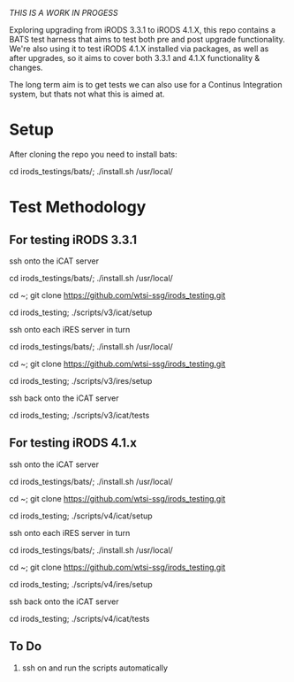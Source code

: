 
*THIS IS A WORK IN PROGESS*

Exploring upgrading from iRODS 3.3.1 to iRODS 4.1.X, this repo contains a BATS test 
harness that aims to test both pre and post upgrade functionality. We're also using it to test iRODS 4.1.X installed via packages, as well as after upgrades, so it aims to cover both 3.3.1 and 4.1.X functionality & changes.

The long term aim is to get tests we can also use for a Continus Integration system, but thats not what this is aimed at.


Setup
=====

After cloning the repo you need to install bats:  

cd irods_testings/bats/; ./install.sh /usr/local/


Test Methodology
================

For testing iRODS 3.3.1
-----------------------

ssh onto the iCAT server

cd irods_testings/bats/; ./install.sh /usr/local/

cd ~; git clone https://github.com/wtsi-ssg/irods_testing.git

cd irods_testing; ./scripts/v3/icat/setup


ssh onto each iRES server in turn

cd irods_testings/bats/; ./install.sh /usr/local/

cd ~; git clone https://github.com/wtsi-ssg/irods_testing.git

cd irods_testing; ./scripts/v3/ires/setup

ssh back onto the iCAT server 

cd irods_testing; ./scripts/v3/icat/tests



For testing iRODS 4.1.x
-----------------------

ssh onto the iCAT server

cd irods_testings/bats/; ./install.sh /usr/local/

cd ~; git clone https://github.com/wtsi-ssg/irods_testing.git

cd irods_testing; ./scripts/v4/icat/setup


ssh onto each iRES server in turn

cd irods_testings/bats/; ./install.sh /usr/local/

cd ~; git clone https://github.com/wtsi-ssg/irods_testing.git

cd irods_testing; ./scripts/v4/ires/setup

ssh back onto the iCAT server 

cd irods_testing; ./scripts/v4/icat/tests

To Do
-----

  1. ssh on and run the scripts automatically
